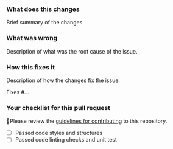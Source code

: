 ### What does this changes

Brief summary of the changes

### What was wrong

Description of what was the root cause of the issue.

### How this fixes it

Description of how the changes fix the issue.

Fixes #...

### Your checklist for this pull request
🚨Please review the [guidelines for contributing](../CONTRIBUTING.md) to this repository.

- [ ] Passed code styles and structures
- [ ] Passed code linting checks and unit test
